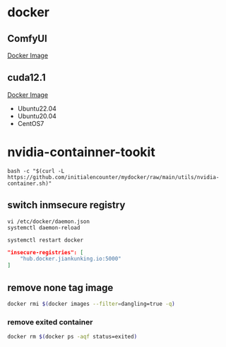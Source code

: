 # docker

## ComfyUI

[Docker Image](https://hub.docker.com/repository/docker/initialencounter/comfyui/general)

## cuda12.1

[Docker Image](https://hub.docker.com/repository/docker/initialencounter/cuda/general)

- Ubuntu22.04
- Ubuntu20.04
- CentOS7

# nvidia-containner-tookit

```shell
bash -c "$(curl -L https://github.com/initialencounter/mydocker/raw/main/utils/nvidia-container.sh)"
```

## switch inmsecure registry

```shell
vi /etc/docker/daemon.json
systemctl daemon-reload

systemctl restart docker
```

```json
"insecure-registries": [
    "hub.docker.jiankunking.io:5000"
]
```

## remove none tag image

```bash
docker rmi $(docker images --filter=dangling=true -q)
```
### remove exited container

```bash
docker rm $(docker ps -aqf status=exited)
```
